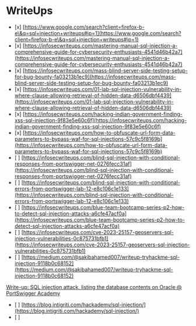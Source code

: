 # WriteUps

* \[x] [https://www.google.com/search?client=firefox-b-e\&q=sql+injection+writeups#ip=1](https://www.google.com/search?client=firefox-b-e\&q=sql+injection+writeups#ip=1)
* \[x] [https://infosecwriteups.com/mastering-manual-sql-injection-a-comprehensive-guide-for-cybersecurity-enthusiasts-4541d46b42a7](https://infosecwriteups.com/mastering-manual-sql-injection-a-comprehensive-guide-for-cybersecurity-enthusiasts-4541d46b42a7)
* \[x] [https://infosecwriteups.com/mass-blind-server-side-testing-setup-for-bug-bounty-fa03213b1ec9](https://infosecwriteups.com/mass-blind-server-side-testing-setup-for-bug-bounty-fa03213b1ec9)
* \[x] [https://infosecwriteups.com/01-lab-sql-injection-vulnerability-in-where-clause-allowing-retrieval-of-hidden-data-d6506dbf4439](https://infosecwriteups.com/01-lab-sql-injection-vulnerability-in-where-clause-allowing-retrieval-of-hidden-data-d6506dbf4439)
* \[x] [https://infosecwriteups.com/hacking-indian-government-finding-xss-sql-injection-9f83e5e60c6f](https://infosecwriteups.com/hacking-indian-government-finding-xss-sql-injection-9f83e5e60c6f)
* \[x] [https://infosecwriteups.com/how-to-obfuscate-url-form-data-parameters-to-bypass-waf-for-sql-injections-57c9c5f8169b](https://infosecwriteups.com/how-to-obfuscate-url-form-data-parameters-to-bypass-waf-for-sql-injections-57c9c5f8169b)
* \[ ] [https://infosecwriteups.com/blind-sql-injection-with-conditional-responses-from-portswigger-net-0276fecc31af](https://infosecwriteups.com/blind-sql-injection-with-conditional-responses-from-portswigger-net-0276fecc31af)
* \[ ] [https://infosecwriteups.com/blind-sql-injection-with-conditional-errors-from-portswigger-lab-12-e8c106c1e133](https://infosecwriteups.com/blind-sql-injection-with-conditional-errors-from-portswigger-lab-12-e8c106c1e133)
* \[ ] [https://infosecwriteups.com/blue-team-bootcamp-series-p2-how-to-detect-sql-injection-attacks-a6cfe47acf0a](https://infosecwriteups.com/blue-team-bootcamp-series-p2-how-to-detect-sql-injection-attacks-a6cfe47acf0a)
* \[ ] [https://infosecwriteups.com/cve-2023-25157-geoservers-sql-injection-vulnerabilities-0c875731bfb1](https://infosecwriteups.com/cve-2023-25157-geoservers-sql-injection-vulnerabilities-0c875731bfb1)
* \[ ] [https://medium.com/@sakibahamed007/writeup-tryhackme-sql-injection-9118b0c68152](https://medium.com/@sakibahamed007/writeup-tryhackme-sql-injection-9118b0c68152)

[Write-up: SQL injection attack, listing the database contents on Oracle @ PortSwigger Academy](https://medium.com/@frank.leitner/write-up-sql-injection-attack-listing-the-database-contents-on-oracle-portswigger-academy-73b932b67d9e)

* \[ ] [https://blog.intigriti.com/hackademy/sql-injection/](https://blog.intigriti.com/hackademy/sql-injection/)
* \[ ]
